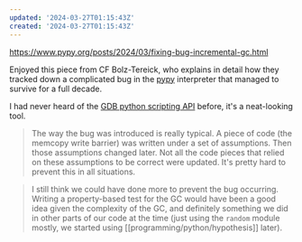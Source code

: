 ```yaml
---
updated: '2024-03-27T01:15:43Z'
created: '2024-03-27T01:15:43Z'
---
```

https://www.pypy.org/posts/2024/03/fixing-bug-incremental-gc.html

Enjoyed this piece from CF Bolz-Tereick, who explains in detail how they tracked down a complicated bug in the [pypy](https://www.pypy.org/) interpreter that managed to survive for a full decade.

I had never heard of the [GDB python scripting API](https://sourceware.org/gdb/current/onlinedocs/gdb.html/Python-API.html) before, it's a neat-looking tool.

> The way the bug was introduced is really typical. A piece of code (the memcopy write barrier) was written under a set of assumptions. Then those assumptions changed later. Not all the code pieces that relied on these assumptions to be correct were updated. It's pretty hard to prevent this in all situations.

> I still think we could have done more to prevent the bug occurring. Writing a property-based test for the GC would have been a good idea given the complexity of the GC, and definitely something we did in other parts of our code at the time (just using the `random` module mostly, we started using [[programming/python/hypothesis]] later).